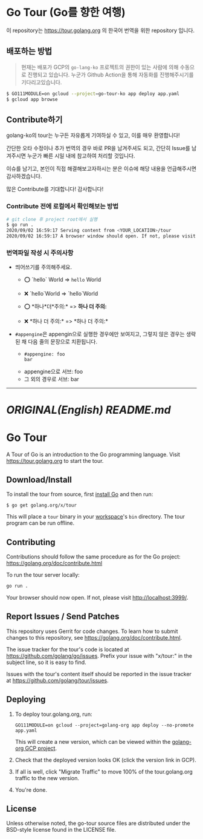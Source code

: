 # Go Tour (Go를 향한 여행)

이 repository는 https://tour.golang.org 의 한국어 번역을 위한 repository 입니다.



## 배포하는 방법

> 현재는 배포가 GCP의 `go-lang-ko` 프로젝트의 권한이 있는 사람에 의해 수동으로 진행되고 있습니다.
> 누군가 Github Action을 통해 자동화를 진행해주시기를 기다리고있습니다.

<!-- `app.yaml`속의 `service`를 수정해주십시오. --> 

```bash
$ GO111MODULE=on gcloud --project=go-tour-ko app deploy app.yaml
$ gcloud app browse
```



## Contribute하기

golang-ko의 tour는 누구든 자유롭게 기여하실 수 있고, 이를 매우 환영합니다!

간단한 오타 수정이나 추가 번역의 경우 바로 PR을 남겨주셔도 되고, 간단히 Issue를 남겨주시면
누군가 빠른 시일 내에 참고하여 처리할 것입니다.

이슈를 남기고, 본인이 직접 해결해보고자하시는 분은 이슈에 해당 내용을 언급해주시면 감사하겠습니다.

많은 Contribute를 기대합니다! 감사합니다!

### Contribute 전에 로컬에서 확인해보는 방법

```bash
# git clone 후 project root에서 실행
$ go run .
2020/09/02 16:59:17 Serving content from <YOUR_LOCATION>/tour
2020/09/02 16:59:17 A browser window should open. If not, please visit http://127.0.0.1:3999
```

### 번역파일 작성 시 주의사항

* 띄어쓰기를 주의해주세요.
  * ⭕ \`hello\` World => `hello` World
  * ❌ \`hello\`World => \`hello\`World
  
  * ⭕ \*하나\*더\*주의:\* => **하나 더 주의:**
  * ❌ \*하나 더 주의:\* => \*하나 더 주의:\*
  
* `#appengine`은 appengin으로 실행한 경우에만 보여지고, 그렇지 않은 경우는 생략된 채 다음 줄의 문장으로 치환됩니다.
  * ```
    #appengine: foo
    bar
    ```
  * appengine으로 서브: foo
  * 그 외의 경우로 서브: bar

---

# _ORIGINAL(English) README.md_

# Go Tour

A Tour of Go is an introduction to the Go programming language. Visit
https://tour.golang.org to start the tour.

## Download/Install

To install the tour from source, first
[install Go](https://golang.org/doc/install) and then run:

	$ go get golang.org/x/tour

This will place a `tour` binary in your
[workspace](https://golang.org/doc/code.html#Workspaces)'s `bin` directory.
The tour program can be run offline.

## Contributing

Contributions should follow the same procedure as for the Go project:
https://golang.org/doc/contribute.html

To run the tour server locally:

```sh
go run .
```

Your browser should now open. If not, please visit [http://localhost:3999/](http://localhost:3999).


## Report Issues / Send Patches

This repository uses Gerrit for code changes. To learn how to submit changes to
this repository, see https://golang.org/doc/contribute.html.

The issue tracker for the tour's code is located at https://github.com/golang/go/issues.
Prefix your issue with "x/tour:" in the subject line, so it is easy to find.

Issues with the tour's content itself should be reported in the issue tracker 
at https://github.com/golang/tour/issues.

## Deploying

1.	To deploy tour.golang.org, run:

	```
	GO111MODULE=on gcloud --project=golang-org app deploy --no-promote app.yaml
	```

	This will create a new version, which can be viewed within the
	[golang-org GCP project](https://console.cloud.google.com/appengine/versions?project=golang-org&serviceId=tour).

2.	Check that the deployed version looks OK (click the version link in GCP).

3.	If all is well, click "Migrate Traffic" to move 100% of the tour.golang.org
	traffic to the new version.

4.	You're done.

## License

Unless otherwise noted, the go-tour source files are distributed
under the BSD-style license found in the LICENSE file.
